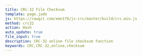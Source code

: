 ```yaml
---
title: CRC-32 File Checksum
template: page.jade
js: https://rawgit.com/emn178/js-crc/master/build/crc.min.js
method: crc32
action: Hash
auto_update: true
file_input: true
description: CRC-32 online file checksum function
keywords: CRC,CRC-32,online,checksum
---
```

